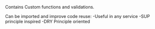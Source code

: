 Contains Custom functions and validations.

Can be imported and improve code reuse:
    -Useful in any service
    -SUP principle inspired 
    -DRY Principle oriented
